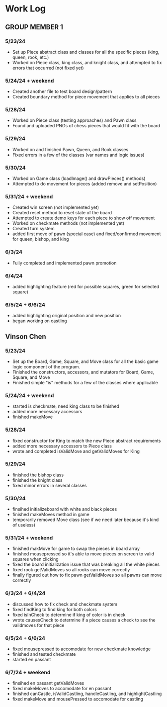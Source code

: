# Work Log

## GROUP MEMBER 1

### 5/23/24

- Set up Piece abstract class and classes for all the specific pieces (king, queen, rook, etc.)
- Worked on Piece class, king class, and knight class, and attempted to fix errors that occurred (not fixed yet)

### 5/24/24 + weekend

- Created another file to test board design/pattern
- Created boundary method for piece movement that applies to all pieces

### 5/28/24
- Worked on Piece class (testing approaches) and Pawn class
- Found and uploaded PNGs of chess pieces that would fit with the board

### 5/29/24
- Worked on and finished Pawn, Queen, and Rook classes
- Fixed errors in a few of the classes (var names and logic issues)

### 5/30/24
- Worked on Game class (loadImage() and drawPieces() methods)
- Attempted to do movement for pieces (added remove and setPosition)

### 5/31/24 + weekend
- Created win screen (not implemented yet)
- Created reset method to reset state of the board
- Attempted to create demo keys for each piece to show off movement
- Worked on checkmate methods (not implemented yet)
- Created turn system
- added first move of pawn (special case) and fixed/confirmed movement for queen, bishop, and king

### 6/3/24
- Fully completed and implemented pawn promotion

### 6/4/24
- added highlighting feature (red for possible squares, green for selected square)

### 6/5/24 + 6/6/24
- added highlighting original position and new position
- began working on castling

## Vinson Chen

### 5/23/24

- Set up the Board, Game, Square, and Move class for all the basic game logic component of the program.
- Finished the constructors, accessors, and mutators for Board, Game, Square, and Move
- Finished simple "is" methods for a few of the classes where applicable

### 5/24/24 + weekend
- started is checkmate, need king class to be finished
- added more necessary accessors
- finished makeMove

### 5/28/24
- fixed constructor for King to match the new Piece abstract requirements
- added more necessary accessors to Piece class
- wrote and completed isValidMove and getValidMoves for King

### 5/29/24
- finished the bishop class
- finished the knight class
- fixed minor errors in several classes

### 5/30/24
- finsihed initializeboard with white and black pieces
- finished makeMoves method in game
- temporarily removed Move class (see if we need later because it's kind of useless)

### 5/31/24 + weekend
- finished makMove for game to swap the pieces in board array
- finished mousepressed so it's able to move pieces on screen to valid squares when clicking
- fixed the board initialization issue that was breaking all the white pieces
- fixed rook getValidMoves so all rooks can move correctly
- finally figured out how to fix pawn getValidMoves so all pawns can move correctly

### 6/3/24 + 6/4/24
- discussed how to fix check and checkmate system
- fixed findKing to find king for both colors
- fixed isInCheck to determine if king of color is in check
- wrote causesCheck to determine if a piece causes a check to see the validmoves for that piece

### 6/5/24 + 6/6/24
- fixed mousepressed to accomodate for new checkmate knowledge
- finished and tested checkmate
- started en passant

### 6/7/24 + weekend
- finsihed en passant getValidMoves
- fixed makeMoves to accomodate for en passant
- finished canCastle, isValidCastling, handleCastling, and highlightCastling
- fixed makeMove and mousePressed to accomodate for castling
